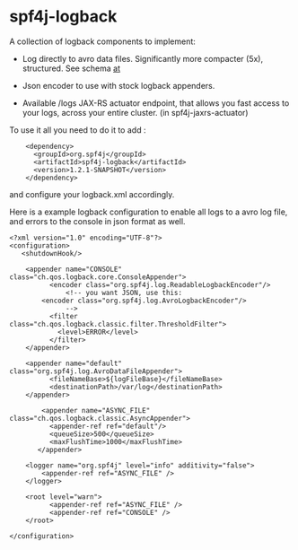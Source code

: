 # spf4j-logback

A collection of logback components to implement:

 * Log directly to avro data files. Significantly more compacter (5x), structured. See schema [at](https://zolyfarkas.github.io/core-schema/avrodoc.html#/schema/org%2Fspf4j%2Fbase%2Favro%2FLogRecord.avsc/org.spf4j.base.avro.LogRecord)

 * Json encoder to use with stock logback appenders.

 * Available /logs JAX-RS actuator endpoint, that allows you fast access to your logs, across your entire cluster. (in spf4j-jaxrs-actuator)

To use it all you need to do it to add :

```
    <dependency>
      <groupId>org.spf4j</groupId>
      <artifactId>spf4j-logback</artifactId>
      <version>1.2.1-SNAPSHOT</version>
    </dependency>
```

and configure your logback.xml accordingly.

Here is a example logback configuration to enable all logs to a avro log file, and errors to the console in json format as well.

```
<?xml version="1.0" encoding="UTF-8"?>
<configuration>
   <shutdownHook/>

  	<appender name="CONSOLE" class="ch.qos.logback.core.ConsoleAppender">
          <encoder class="org.spf4j.log.ReadableLogbackEncoder"/>
              <!-- you want JSON, use this:
		<encoder class="org.spf4j.log.AvroLogbackEncoder"/>
              -->
          <filter class="ch.qos.logback.classic.filter.ThresholdFilter">
            <level>ERROR</level>
          </filter>
	</appender>

	<appender name="default" class="org.spf4j.log.AvroDataFileAppender">
          <fileNameBase>${logFileBase}</fileNameBase>
          <destinationPath>/var/log</destinationPath>
	</appender>

        <appender name="ASYNC_FILE" class="ch.qos.logback.classic.AsyncAppender">
          <appender-ref ref="default"/>
          <queueSize>500</queueSize>
          <maxFlushTime>1000</maxFlushTime>
       </appender>

	<logger name="org.spf4j" level="info" additivity="false">
		<appender-ref ref="ASYNC_FILE" />
	</logger>

	<root level="warn">
          <appender-ref ref="ASYNC_FILE" />
          <appender-ref ref="CONSOLE" />
	</root>

</configuration>
```
